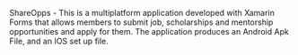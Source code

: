 ShareOpps - This is a multiplatform application developed with Xamarin Forms that allows members to submit job, scholarships and mentorship opportunities and apply for them. The application produces an Android Apk File, and an IOS set up file. 
